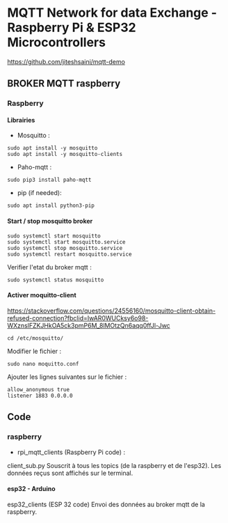 # MQTT Network for data Exchange - Raspberry Pi & ESP32 Microcontrollers

https://github.com/jiteshsaini/mqtt-demo

## BROKER MQTT raspberry

### Raspberry 

#### Librairies

- Mosquitto :

```
sudo apt install -y mosquitto
sudo apt install -y mosquitto-clients
```

- Paho-mqtt :

```
sudo pip3 install paho-mqtt
```

- pip (if needed):

```
sudo apt install python3-pip
```


#### Start / stop mosquitto broker

```
sudo systemctl start mosquitto
sudo systemctl start mosquitto.service
sudo systemctl stop mosquitto.service
sudo systemctl restart mosquitto.service
```
Verifier l'etat du broker mqtt :
```
sudo systemctl status mosquitto
```
#### Activer moquitto-client

https://stackoverflow.com/questions/24556160/mosquitto-client-obtain-refused-connection?fbclid=IwAR0WUCksy6o98-WXznslFZKJHkOA5ck3pmP6M_8lMOtzQn6aqq0ffJl-Jwc

```
cd /etc/mosquitto/
```

Modifier le fichier :

```
sudo nano moquitto.conf
```

Ajouter les lignes suivantes sur le fichier :

```
allow_anonymous true
listener 1883 0.0.0.0
```

## Code

### raspberry

- rpi_mqtt_clients (Raspberry Pi code) :

client_sub.py
Souscrit à tous les topics (de la raspberry et de l'esp32). Les données reçus sont affichés sur le terminal. 

#### esp32 - Arduino

esp32_clients (ESP 32 code)
Envoi des données au broker mqtt de la raspberry. 

